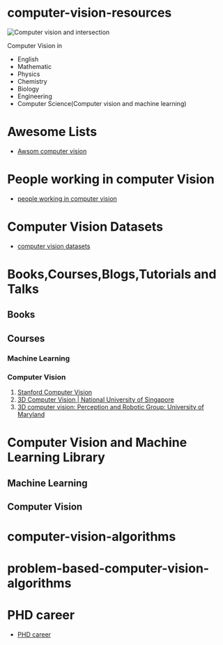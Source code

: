# computer-vision-resources

![Computer vision and intersection](https://raw.githubusercontent.com/MadanBaduwal/computer-vision-resources/main/computer_vision_and_intersection.png)

Computer Vision in 
* English
* Mathematic 
* Physics
* Chemistry
* Biology
* Engineering
* Computer Science(Computer vision and machine learning)


# Awesome Lists
* [Awsom computer vision](https://github.com/jbhuang0604/awesome-computer-vision)

# People working in computer Vision 
* [people working in computer vision](https://github.com/MadanBaduwal/people-in-computer-vision)

# Computer Vision Datasets

* [computer vision datasets](https://www.computervisiondatasets.ml/)

# Books,Courses,Blogs,Tutorials and Talks
## Books

## Courses
### Machine Learning

### Computer Vision
1. [Stanford Computer Vision](https://www.youtube.com/watch?v=vT1JzLTH4G4&list=PLf7L7Kg8_FNxHATtLwDceyh72QQL9pvpQ)
2. [3D Computer Vision | National University of Singapore](https://www.youtube.com/watch?v=LAHQ_qIzNGU&list=PLxg0CGqViygP47ERvqHw_v7FVnUovJeaz)
3. [3D computer vision: Perception and Robotic Group: University of Maryland](https://prg.cs.umd.edu/open-positions)

# Computer Vision and Machine Learning Library

## Machine Learning

## Computer Vision

# computer-vision-algorithms

# problem-based-computer-vision-algorithms 

# PHD career
* [PHD career](https://github.com/MadanBaduwal/phd-career)


